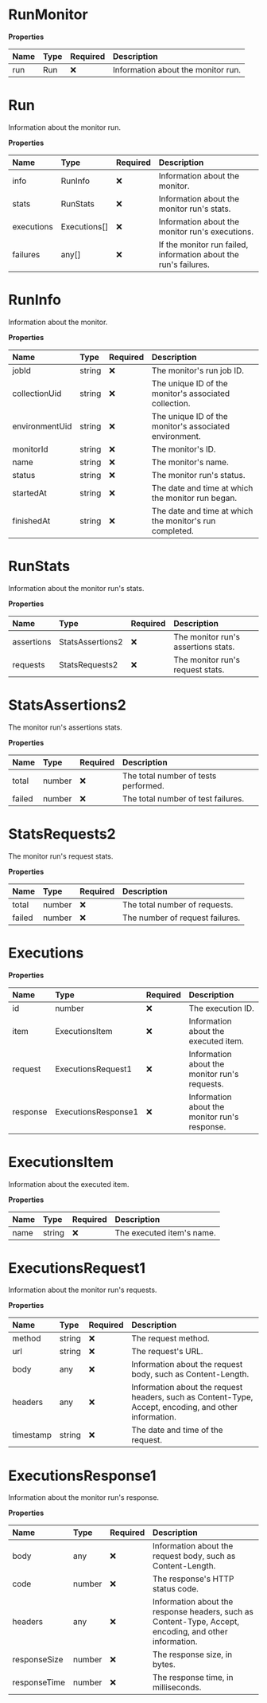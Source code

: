 # RunMonitor

**Properties**

| Name | Type | Required | Description                        |
| :--- | :--- | :------- | :--------------------------------- |
| run  | Run  | ❌       | Information about the monitor run. |

# Run

Information about the monitor run.

**Properties**

| Name       | Type         | Required | Description                                                      |
| :--------- | :----------- | :------- | :--------------------------------------------------------------- |
| info       | RunInfo      | ❌       | Information about the monitor.                                   |
| stats      | RunStats     | ❌       | Information about the monitor run's stats.                       |
| executions | Executions[] | ❌       | Information about the monitor run's executions.                  |
| failures   | any[]        | ❌       | If the monitor run failed, information about the run's failures. |

# RunInfo

Information about the monitor.

**Properties**

| Name           | Type   | Required | Description                                             |
| :------------- | :----- | :------- | :------------------------------------------------------ |
| jobId          | string | ❌       | The monitor's run job ID.                               |
| collectionUid  | string | ❌       | The unique ID of the monitor's associated collection.   |
| environmentUid | string | ❌       | The unique ID of the monitor's associated environment.  |
| monitorId      | string | ❌       | The monitor's ID.                                       |
| name           | string | ❌       | The monitor's name.                                     |
| status         | string | ❌       | The monitor run's status.                               |
| startedAt      | string | ❌       | The date and time at which the monitor run began.       |
| finishedAt     | string | ❌       | The date and time at which the monitor's run completed. |

# RunStats

Information about the monitor run's stats.

**Properties**

| Name       | Type             | Required | Description                         |
| :--------- | :--------------- | :------- | :---------------------------------- |
| assertions | StatsAssertions2 | ❌       | The monitor run's assertions stats. |
| requests   | StatsRequests2   | ❌       | The monitor run's request stats.    |

# StatsAssertions2

The monitor run's assertions stats.

**Properties**

| Name   | Type   | Required | Description                          |
| :----- | :----- | :------- | :----------------------------------- |
| total  | number | ❌       | The total number of tests performed. |
| failed | number | ❌       | The total number of test failures.   |

# StatsRequests2

The monitor run's request stats.

**Properties**

| Name   | Type   | Required | Description                     |
| :----- | :----- | :------- | :------------------------------ |
| total  | number | ❌       | The total number of requests.   |
| failed | number | ❌       | The number of request failures. |

# Executions

**Properties**

| Name     | Type                | Required | Description                                   |
| :------- | :------------------ | :------- | :-------------------------------------------- |
| id       | number              | ❌       | The execution ID.                             |
| item     | ExecutionsItem      | ❌       | Information about the executed item.          |
| request  | ExecutionsRequest1  | ❌       | Information about the monitor run's requests. |
| response | ExecutionsResponse1 | ❌       | Information about the monitor run's response. |

# ExecutionsItem

Information about the executed item.

**Properties**

| Name | Type   | Required | Description               |
| :--- | :----- | :------- | :------------------------ |
| name | string | ❌       | The executed item's name. |

# ExecutionsRequest1

Information about the monitor run's requests.

**Properties**

| Name      | Type   | Required | Description                                                                                           |
| :-------- | :----- | :------- | :---------------------------------------------------------------------------------------------------- |
| method    | string | ❌       | The request method.                                                                                   |
| url       | string | ❌       | The request's URL.                                                                                    |
| body      | any    | ❌       | Information about the request body, such as Content-Length.                                           |
| headers   | any    | ❌       | Information about the request headers, such as Content-Type, Accept, encoding, and other information. |
| timestamp | string | ❌       | The date and time of the request.                                                                     |

# ExecutionsResponse1

Information about the monitor run's response.

**Properties**

| Name         | Type   | Required | Description                                                                                            |
| :----------- | :----- | :------- | :----------------------------------------------------------------------------------------------------- |
| body         | any    | ❌       | Information about the request body, such as Content-Length.                                            |
| code         | number | ❌       | The response's HTTP status code.                                                                       |
| headers      | any    | ❌       | Information about the response headers, such as Content-Type, Accept, encoding, and other information. |
| responseSize | number | ❌       | The response size, in bytes.                                                                           |
| responseTime | number | ❌       | The response time, in milliseconds.                                                                    |

<!-- This file was generated by liblab | https://liblab.com/ -->
